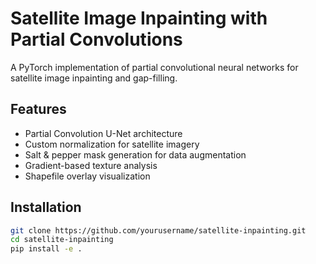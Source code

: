 # Satellite Image Inpainting with Partial Convolutions

A PyTorch implementation of partial convolutional neural networks for satellite image inpainting and gap-filling.

## Features
- Partial Convolution U-Net architecture
- Custom normalization for satellite imagery
- Salt & pepper mask generation for data augmentation
- Gradient-based texture analysis
- Shapefile overlay visualization

## Installation
```bash
git clone https://github.com/yourusername/satellite-inpainting.git
cd satellite-inpainting
pip install -e .